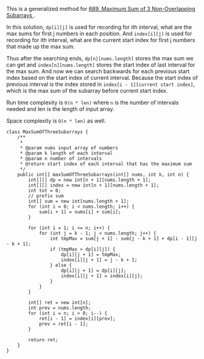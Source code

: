This is a generalized method for [689. Maximum Sum of 3 Non-Overlapping Subarrays
](https://github.com/YaokaiYang-assaultmaster/LeetCode/blob/master/LeetcodeAlgorithmQuestions/689.%20Maximum%20Sum%20of%203%20Non-Overlapping%20Subarrays.md).

In this solution, `dp[i][j]` is used for recording for ith interval, what are the max sums for first j numbers in each position. And `index[i][j]` is used for recording for ith interval, what are the current start index for first j numbers that made up the max sum. 

Thus after the searching ends, `dp[n][nums.length]` stores the max sum we can get and `index[n][nums.length]` stores the start index of last interval for the max sum. And now we can search backwards for each previous start index based on the start index of current interval. Because the start index of previous interval is the index stored in `index[i - 1][current start index]`, which is the max sum of the subarray before current start index. 

Run time complexity is `O(n * len)` where `n` is the number of intervals needed and len is the length of input array. 

Space complexity is `O(n * len)` as well. 

```
class MaxSumOfThreeSubarrays {
	/**
	 * 
	 * @param nums input array of numbers
	 * @param k length of each interval
	 * @param n number of intervals 
	 * @return start index of each interval that has the maximum sum
	 */
    public int[] maxSumOfThreeSubarrays(int[] nums, int k, int n) {
        int[][] dp = new int[n + 1][nums.length + 1];
        int[][] index = new int[n + 1][nums.length + 1];
        int tot = 0;
        // prefix sum
        int[] sum = new int[nums.length + 1];
        for (int i = 0; i < nums.length; i++) {
            sum[i + 1] = nums[i] + sum[i];
        }
        
        for (int i = 1; i <= n; i++) {
            for (int j = k - 1; j < nums.length; j++) {
                int tmpMax = sum[j + 1] - sum[j - k + 1] + dp[i - 1][j - k + 1];
                if (tmpMax > dp[i][j]) {
                    dp[i][j + 1] = tmpMax;
                    index[i][j + 1] = j - k + 1;
                } else {
                    dp[i][j + 1] = dp[i][j];
                    index[i][j + 1] = index[i][j];
                }
            }
        }
        
        int[] ret = new int[n];
        int prev = nums.length;
        for (int i = n; i > 0; i--) {
            ret[i - 1] = index[i][prev];
            prev = ret[i - 1];
        }
        
        return ret;
    }
}
```
